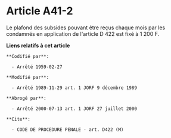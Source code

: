 # Article A41-2

Le plafond des subsides pouvant être reçus chaque mois par les condamnés en application de l'article D 422 est fixé à 1 200
F.

**Liens relatifs à cet article**

	**Codifié par**:

	  - Arrêté 1959-02-27

	**Modifié par**:

	  - Arrêté 1989-11-29 art. 1 JORF 9 décembre 1989

	**Abrogé par**:

	  - Arrêté 2000-07-13 art. 1 JORF 27 juillet 2000

	**Cite**:

	  - CODE DE PROCEDURE PENALE - art. D422 (M)
